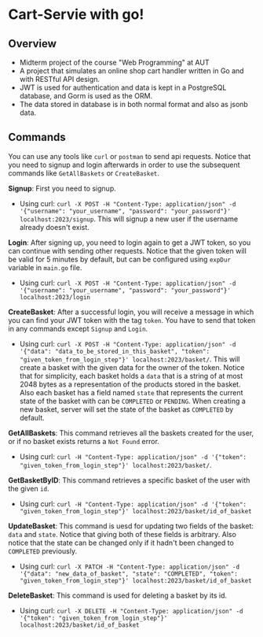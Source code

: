 # Cart-Servie with go!

## Overview
- Midterm project of the course "Web Programming" at AUT
- A project that simulates an online shop cart handler written in Go and with RESTful API design.
- JWT is used for authentication and data is kept in a PostgreSQL database, and Gorm is used as the ORM.
- The data stored in database is in both normal format and also as jsonb data.

## Commands
You can use any tools like `curl` or `postman` to send api requests. Notice that you need to signup and login afterwards in order to use the subsequent commands like `GetAllBaskets` or `CreateBasket`.

**Signup**: First you need to signup.

- Using curl: `curl -X POST -H "Content-Type: application/json" -d '{"username": "your_username", "password": "your_password"}' localhost:2023/signup`. This will signup a new user if the username already doesn't exist.

**Login**: After signing up, you need to login again to get a JWT token, so you can continue with sending other requests. Notice that the given token will be valid for 5 minutes by default, but can be configured using `expDur` variable in `main.go` file.

- Using curl: `curl -X POST -H "Content-Type: application/json" -d '{"username": "your_username", "password": "your_password"}' localhost:2023/login`

**CreateBasket**: After a successful login, you will receive a message in which you can find your JWT token with the tag `token`. You have to send that token in any commands except `Signup` and `Login`.

- Using curl: `curl -X POST -H "Content-Type: application/json" -d '{"data": "data_to_be_stored_in_this_basket", "token": "given_token_from_login_step"}' localhost:2023/basket/`. This will create a basket with the given data for the owner of the token. Notice that for simplicity, each basket holds a `data` that is a string of at most 2048 bytes as a representation of the products stored in the basket. Also each basket has a field named `state` that represents the current state of the basket with can be `COMPLETED` or `PENDING`. When creating a new basket, server will set the state of the basket as `COMPLETED` by default.

**GetAllBaskets**: This command retrieves all the baskets created for the user, or if no basket exists returns a `Not Found` error.

- Using curl: `curl -H "Content-Type: application/json" -d '{"token": "given_token_from_login_step"}' localhost:2023/basket/`.

**GetBasketByID**: This command retrieves a specific basket of the user with the given `id`.

- Using curl: `curl -H "Content-Type: application/json" -d '{"token": "given_token_from_login_step"}' localhost:2023/basket/id_of_basket`

**UpdateBasket**: This command is uesd for updating two fields of the basket: `data` and `state`. Notice that giving both of these fields is arbitrary. Also notice that the state can be changed only if it hadn't been changed to `COMPLETED` previously.

- Using curl: `curl -X PATCH -H "Content-Type: application/json" -d '{"data": "new_data_of_basket", "state": "COMPLETED", "token": "given_token_from_login_step"}' localhost:2023/basket/id_of_basket`

**DeleteBasket**: This command is used for deleting a basket by its id.

- Using curl: `curl -X DELETE -H "Content-Type: application/json" -d '{"token": "given_token_from_login_step"}' localhost:2023/basket/id_of_basket`